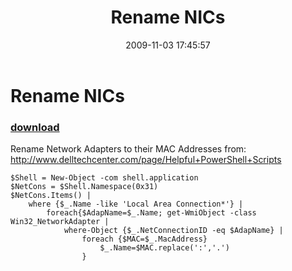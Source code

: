 ﻿---
pid:            1452
poster:         powershelluser
title:          Rename NICs
date:           2009-11-03 17:45:57
format:         posh
parent:         0
parent:         0

---

# Rename NICs

### [download](1452.ps1)

Rename Network Adapters to their MAC Addresses
from: http://www.delltechcenter.com/page/Helpful+PowerShell+Scripts

```posh
$Shell = New-Object -com shell.application
$NetCons = $Shell.Namespace(0x31)
$NetCons.Items() | 
	where {$_.Name -like 'Local Area Connection*'} | 
		foreach{$AdapName=$_.Name; get-WmiObject -class Win32_NetworkAdapter | 
			where-Object {$_.NetConnectionID -eq $AdapName} | 
				foreach {$MAC=$_.MacAddress}
					$_.Name=$MAC.replace(':','.')
				}
```
